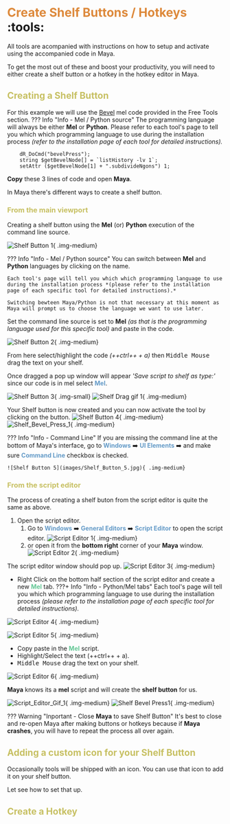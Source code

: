 # **<span style="color:rgb(221, 137, 59);">Create Shelf Buttons / Hotkeys</span>** :tools:


All tools are acompanied with instructions on how to setup and activate using the accompanied code in Maya. 

To get the most out of these and boost your productivity, you will need to either create a shelf button or a hotkey in the hotkey editor in Maya.


## **<span style="color:rgb(199, 192, 99);">Creating a Shelf Button</span>**

For this example we will use the  [Bevel](../Free%20Tools/Bevel%20Tool/Bevel.md) mel code provided in the Free Tools section.
??? Info "Info - Mel / Python source"
    The programming language will always be either **Mel** or **Python**.
    Please refer to each tool's page to tell you which which programming language to use during the installation process *(refer to the installation page of each tool for detailed instructions).* 

``` mel linenums="1"
    dR_DoCmd("bevelPress");
    string $getBevelNode[] = `listHistory -lv 1`;
    setAttr ($getBevelNode[1] + ".subdivideNgons") 1;
```

**Copy** these 3 lines of code and open **Maya**.

In Maya there's different ways to create a shelf button.

### <span style="color:rgb(199, 192, 99);">**From the main viewport**</span>
Creating a shelf button using the **Mel** (or) **Python** execution of the command line source.

![Shelf Button 1](images/Shelf_Button_1.jpg){ .img-medium}

??? Info "Info - Mel / Python source"
    You can switch between **Mel** and **Python** languages by clicking on the name.

    Each tool's page will tell you which which programming language to use during the installation process *(please refer to the installation page of each specific tool for detailed instructions).*

    Switching bewteen Maya/Python is not that necessary at this moment as Maya will prompt us to choose the language we want to use later.

Set the command line source is set to **Mel** *(as that is the programming language used for this specific tool)* and paste in the code.

![Shelf Button 2](images/Shelf_Button_2.jpg){ .img-medium}

From here select/highlight the code *(++ctrl++ + a)* then <kbd>Middle Mouse</kbd> drag the text on your shelf. 

Once dragged a pop up window will appear *'Save script to shelf as type:'* since our code is in mel select <span style="color:rgb(99, 154, 199);">**Mel**</span>.

![Shelf Button 3](images/Shelf_Button_3.jpg){ .img-small}
![Shelf Drag gif 1](images/Shelf_Drag_1.gif){ .img-medium} 

Your Shelf button is now created and you can now activate the tool by clicking on the button. 
![Shelf Button 4](images/Shelf_Button_4.jpg){ .img-medium}
![Shelf_Bevel_Press_1](images/Shelf_Bevel_Press_1.gif){ .img-medium} 

??? Info "Info - Command Line"
    If you are missing the command line at the bottom of Maya's interface, go to <span style="color:rgb(99, 154, 199);">**Windows**</span> :arrow_right: <span style="color:rgb(99, 154, 199);">**UI Elements**</span> :arrow_right: and make sure <span style="color:rgb(99, 154, 199);">**Command Line**</span> checkbox is checked.

    ![Shelf Button 5](images/Shelf_Button_5.jpg){ .img-medium}

### **<span style="color:rgb(199, 192, 99);">From the script editor</span>**

The process of creating a shelf buton from the script editor is quite the same as above. 

1. Open the script editor.
    1. Go to <span style="color:rgb(99, 154, 199);">**Windows**</span> :arrow_right: <span style="color:rgb(99, 154, 199);">**General Editors**</span> :arrow_right: <span style="color:rgb(99, 154, 199);">**Script Editor**</span> to open the script editor.
    ![Script Editor 1](images/Script_Editor_1.jpg){ .img-medium}
    2. or open it from the **bottom right** corner of your **Maya** window.
    ![Script Editor 2](images/Script_Editor_2.jpg){ .img-medium}

The script editor window should pop up. 
![Script Editor 3](images/Script_Editor_3.jpg){ .img-medium}

- Right Click on the bottom half section of the script editor and create a new <span style="color:rgb(99, 199, 149);">**Mel**</span> tab.
???+ Info "Info - Python/Mel tabs"
    Each tool's page will tell you which which programming language to use during the installation process *(please refer to the installation page of each specific tool for detailed instructions).*

![Script Editor 4](images/Script_Editor_4.jpg){ .img-medium}

![Script Editor 5](images/Script_Editor_5.jpg){ .img-medium}

- Copy paste in the  <span style="color:rgb(99, 199, 149);">**Mel**</span> script.
- Highlight/Select the text (++ctrl++ + a).
- <kbd>Middle Mouse</kbd> drag the text on your shelf. 

![Script Editor 6](images/Script_Editor_6.jpg){ .img-medium}

**Maya** knows its a **mel** script and will create the **shelf button** for us.

![Script_Editor_Gif_1](images/Script_Editor_Gif_1.gif){ .img-medium} 
![Shelf Bevel Press1](images/Shelf_Bevel_Press_1.gif){ .img-medium} 

??? Warning "Inportant - Close **Maya** to save Shelf Button"
    It's best to close and re-open Maya after making buttons or hotkeys because if **Maya crashes**, you will have to repeat the process all over again.

## **<span style="color:rgb(199, 192, 99);">Adding a custom icon for your Shelf Button</span>** 

Occasionally tools will be shipped with an icon. You can use that icon to add it on your shelf button.

Let see how to set that up.


## **<span style="color:rgb(199, 192, 99);">Create a Hotkey</span>**

<!-- [Single Export](../Batch%20Exporter/Buttons_overview.md#single-export){ .md-button .md-button--primary } example of button link to a permalink!!!! -->
